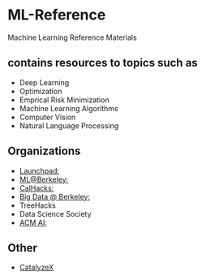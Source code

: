 # ML-Reference
Machine Learning Reference Materials 
## contains resources to topics such as 
* Deep Learning
* Optimization
* Emprical Risk Minimization
* Machine Learning Algorithms
* Computer Vision
* Natural Language Processing

## Organizations
* [Launchpad: ](https://launchpad.berkeley.edu/projects/)
* [ML@Berkeley: ](https://ml.berkeley.edu/)
* [CalHacks: ](https://www.calhacks.io/)
* [Big Data @ Berkeley: ](https://bd.berkeley.edu/)
* TreeHacks
* Data Science Society
* [ACM AI: ](https://ai.acmucsd.com/)

## Other
* [CatalyzeX](https://www.catalyzex.com/paper/arxiv:1901.03915)

